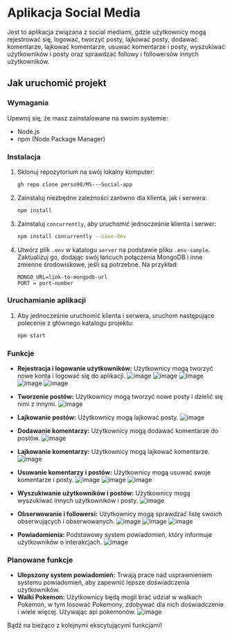 # Aplikacja Social Media

Jest to aplikacja związana z social mediami, gdzie użytkownicy mogą rejestrować się, logować, tworzyć posty, lajkować posty, dodawać komentarze, lajkować komentarze, usuwać komentarze i posty, wyszukiwać użytkowników i posty oraz sprawdzać followy i followersów innych użytkowników.

## Jak uruchomić projekt

### Wymagania

Upewnij się, że masz zainstalowane na swoim systemie:
- Node.js
- npm (Node Package Manager)

### Instalacja

1. Sklonuj repozytorium na swój lokalny komputer:
   ```bash
   gh repo clone perso98/MS---Social-app
   ```

2. Zainstaluj niezbędne zależności zarówno dla klienta, jak i serwera:
   ```bash
   npm install
   ```

3. Zainstaluj `concurrently`, aby uruchomić jednocześnie klienta i serwer:
   ```bash
   npm install concurrently --save-dev
   ```

4. Utwórz plik `.env` w katalogu `server` na podstawie pliku `.env-sample`. Zaktualizuj go, dodając swój łańcuch połączenia MongoDB i inne zmienne środowiskowe, jeśli są potrzebne. Na przykład:
   ```
   MONGO_URL=link-to-mongodb-url
   PORT = port-number
   ```

### Uruchamianie aplikacji

1. Aby jednocześnie uruchomić klienta i serwera, uruchom następujące polecenie z głównego katalogu projektu:
   ```bash
   npm start
   ```

### Funkcje

- **Rejestracja i logowanie użytkowników:** Użytkownicy mogą tworzyć nowe konta i logować się do aplikacji.
  ![image](https://github.com/perso98/MS---Social-app/assets/72854881/434f6762-a7e4-446c-91c7-1742c0379d0b)
  ![image](https://github.com/perso98/MS---Social-app/assets/72854881/f5bfedf1-69c2-4adb-8b58-0ef549864fd8)
  ![image](https://github.com/perso98/MS---Social-app/assets/72854881/19426977-798d-423e-8d55-61feab1438d7)
  ![image](https://github.com/perso98/MS---Social-app/assets/72854881/3e0967e9-b1dc-4e5b-8924-5b4d8d5e251a)
  ![image](https://github.com/perso98/MS---Social-app/assets/72854881/7621c81c-7860-4faf-816a-0c3a461dbe27)

- **Tworzenie postów:** Użytkownicy mogą tworzyć nowe posty i dzielić się nimi z innymi.
  ![image](https://github.com/perso98/MS---Social-app/assets/72854881/d0e63fdb-2a71-47f1-91c8-693896feb7cd)

- **Lajkowanie postów:** Użytkownicy mogą lajkować posty.
  ![image](https://github.com/perso98/MS---Social-app/assets/72854881/253fbedd-b151-4b0f-9c8f-9010f7297e4f)

  
- **Dodawanie komentarzy:** Użytkownicy mogą dodawać komentarze do postów.
  ![image](https://github.com/perso98/MS---Social-app/assets/72854881/a69fdec4-bd01-4dc7-8c1c-ef15b71d8ad8)

- **Lajkowanie komentarzy:** Użytkownicy mogą lajkować komentarze.
  ![image](https://github.com/perso98/MS---Social-app/assets/72854881/6fc5510f-c9b0-4736-b576-a31931b18647)

- **Usuwanie komentarzy i postów:** Użytkownicy mogą usuwać swoje komentarze i posty.
![image](https://github.com/perso98/MS---Social-app/assets/72854881/6c5c98d4-f894-4b57-ac32-20478979839b)
![image](https://github.com/perso98/MS---Social-app/assets/72854881/c50e5e99-6c62-45bc-8e99-e213ee164d13)
![image](https://github.com/perso98/MS---Social-app/assets/72854881/9dd5503e-80ab-4bbe-8d16-105f0573526c)

- **Wyszukiwanie użytkowników i postów:** Użytkownicy mogą wyszukiwać innych użytkowników i posty.
  ![image](https://github.com/perso98/MS---Social-app/assets/72854881/9750abbc-8c62-4e13-bf02-42d9d4f679b1)

- **Obserwowanie i followersi:** Użytkownicy mogą sprawdzać listę swoich obserwujących i obserwowanych.
  ![image](https://github.com/perso98/MS---Social-app/assets/72854881/73a5e0e8-bae6-4bb5-8ab1-9fc5c205ec1d)
  ![image](https://github.com/perso98/MS---Social-app/assets/72854881/b9d57b2c-33f5-4239-830c-c3f46b549554)
  ![image](https://github.com/perso98/MS---Social-app/assets/72854881/34624918-5542-44a6-b687-2f24e3616a6c)



  
- **Powiadomienia:** Podstawowy system powiadomień, który informuje użytkowników o interakcjach.
 ![image](https://github.com/perso98/MS---Social-app/assets/72854881/e05eb27e-2fce-4c01-895d-59cb11342247)


### Planowane funkcje

- **Ulepszony system powiadomień:** Trwają prace nad usprawnieniem systemu powiadomień, aby zapewnić lepsze doświadczenia użytkowników.
- **Walki Pokemon:** Użytkownicy będą mogli brać udział w walkach Pokemon, w tym losować Pokemony, zdobywać dla nich doświadczenie i wiele więcej.
  Używając api pokemonów.
  ![image](https://github.com/perso98/MS---Social-app/assets/72854881/d23cf5fc-2076-4a08-8a20-342c12e0337b)


Bądź na bieżąco z kolejnymi ekscytującymi funkcjami!

